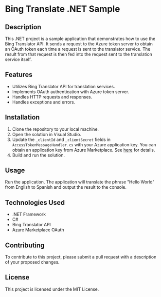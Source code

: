 # Bing Translate .NET Sample

## Description
This .NET project is a sample application that demonstrates how to use the Bing Translator API. It sends a request to the Azure token server to obtain an OAuth token each time a request is sent to the translator service. The result from that request is then fed into the request sent to the translation service itself.

## Features
- Utilizes Bing Translator API for translation services.
- Implements OAuth authentication with Azure token server.
- Handles HTTP requests and responses.
- Handles exceptions and errors.

## Installation
1. Clone the repository to your local machine.
2. Open the solution in Visual Studio.
3. Update the `_clientId` and `_clientSecret` fields in `AccessTokenMessageHandler.cs` with your Azure application key. You can obtain an application key from Azure Marketplace. See [here](http://msdn.microsoft.com/en-us/library/hh454950.aspx) for details.
4. Build and run the solution.

## Usage
Run the application. The application will translate the phrase "Hello World" from English to Spanish and output the result to the console.

## Technologies Used
- .NET Framework
- C#
- Bing Translator API
- Azure Marketplace OAuth

## Contributing
To contribute to this project, please submit a pull request with a description of your proposed changes.

## License
This project is licensed under the MIT License.